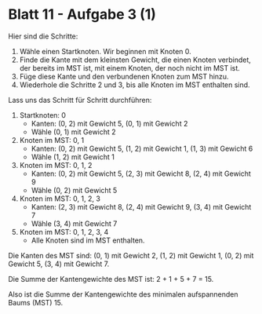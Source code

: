 # Blatt 11  - Aufgabe 3 (1)

Hier sind die Schritte:

1. Wähle einen Startknoten. Wir beginnen mit Knoten 0.
2. Finde die Kante mit dem kleinsten Gewicht, die einen Knoten verbindet, der bereits im MST ist, mit einem Knoten, der noch nicht im MST ist.
3. Füge diese Kante und den verbundenen Knoten zum MST hinzu.
4. Wiederhole die Schritte 2 und 3, bis alle Knoten im MST enthalten sind.

Lass uns das Schritt für Schritt durchführen:

1. Startknoten: 0
    - Kanten: (0, 2) mit Gewicht 5, (0, 1) mit Gewicht 2
    - Wähle (0, 1) mit Gewicht 2
2. Knoten im MST: 0, 1
    - Kanten: (0, 2) mit Gewicht 5, (1, 2) mit Gewicht 1, (1, 3) mit Gewicht 6
    - Wähle (1, 2) mit Gewicht 1
3. Knoten im MST: 0, 1, 2
    - Kanten: (0, 2) mit Gewicht 5, (2, 3) mit Gewicht 8, (2, 4) mit Gewicht 9
    - Wähle (0, 2) mit Gewicht 5
4. Knoten im MST: 0, 1, 2, 3
    - Kanten: (2, 3) mit Gewicht 8, (2, 4) mit Gewicht 9, (3, 4) mit Gewicht 7
    - Wähle (3, 4) mit Gewicht 7
5. Knoten im MST: 0, 1, 2, 3, 4
    - Alle Knoten sind im MST enthalten.

Die Kanten des MST sind: (0, 1) mit Gewicht 2, (1, 2) mit Gewicht 1, (0, 2) mit Gewicht 5, (3, 4) mit Gewicht 7.

Die Summe der Kantengewichte des MST ist: 2 + 1 + 5 + 7 = 15.

Also ist die Summe der Kantengewichte des minimalen aufspannenden Baums (MST) 15.
